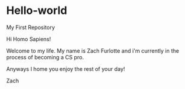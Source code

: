 # Hello-world
My First Repository

Hi Homo Sapiens!

Welcome to my life. My name is Zach Furlotte and i'm currently in the process of becoming a CS pro.

Anyways I home you enjoy the rest of your day!

Zach
